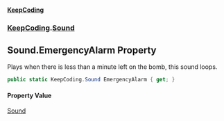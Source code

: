 #### [KeepCoding](index.md 'index')
### [KeepCoding](KeepCoding.md 'KeepCoding').[Sound](Sound.md 'KeepCoding.Sound')
## Sound.EmergencyAlarm Property
Plays when there is less than a minute left on the bomb, this sound loops.  
```csharp
public static KeepCoding.Sound EmergencyAlarm { get; }
```
#### Property Value
[Sound](Sound.md 'KeepCoding.Sound')
